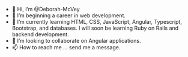 - 👋 Hi, I’m @Deborah-McVey
- 👀 I’m beginning a career in web development.
- 🌱 I’m currently learning HTML, CSS, JavaScript, Angular, Typescript, Bootstrap, and databases. I will soon be learning Ruby on Rails and backend development.
- 💞️ I’m looking to collaborate on Angular applications.
- 📫 How to reach me ... send me a message.

<!---
Deborah-McVey/Deborah-McVey is a ✨ special ✨ repository because its `README.md` (this file) appears on your GitHub profile.
You can click the Preview link to take a look at your changes.
--->
